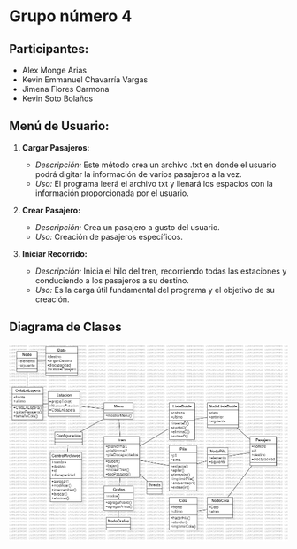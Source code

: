 # Grupo número 4

## Participantes:
- Alex Monge Arias
- Kevin Emmanuel Chavarría Vargas
- Jimena Flores Carmona
- Kevin Soto Bolaños

## Menú de Usuario:

1. **Cargar Pasajeros:**
   - *Descripción:* Este método crea un archivo .txt en donde el usuario podrá digitar la información de varios pasajeros a la vez.
   - *Uso:* El programa leerá el archivo txt y llenará los espacios con la información proporcionada por el usuario.

2. **Crear Pasajero:**
   - *Descripción:* Crea un pasajero a gusto del usuario.
   - *Uso:* Creación de pasajeros específicos.

3. **Iniciar Recorrido:**
   - *Descripción:* Inicia el hilo del tren, recorriendo todas las estaciones y conduciendo a los pasajeros a su destino.
   - *Uso:* Es la carga útil fundamental del programa y el objetivo de su creación.

## Diagrama de Clases

![Diagrama de Clases](https://github.com/takotakoguy2020/2023_3C_SC-304_HE_K_G4/blob/main/diagrama%20de%20clases.png)
